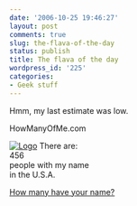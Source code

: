 ```yaml
---
date: '2006-10-25 19:46:27'
layout: post
comments: true
slug: the-flava-of-the-day
status: publish
title: The flava of the day
wordpress_id: '225'
categories:
- Geek stuff
---
```


Hmm, my last estimate was low.



  


HowManyOfMe.com

[![Logo](http://extimg.howmanyofme.com/extimages/howmany-logo.png)](http://howmanyofme.com)
There are:  
456  
people with my name  
in the U.S.A.  

[How many have your name?](http://howmanyofme.com)
  

